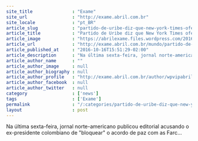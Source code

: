 ```yaml
---
site_title               : "Exame"
site_url                 : "http://exame.abril.com.br"
site_locale              : "pt_BR"
article_slug             : "partido-de-uribe-diz-que-new-york-times-ofendeu-colombianos"
article_title            : "Partido de Uribe diz que New York Times ofendeu colombianos"
article_image            : "https://abrilexame.files.wordpress.com/2016/10/size_960_16_9_alvaro-uribe.jpg?quality=70&strip=all&w=960"
article_url              : "http://exame.abril.com.br/mundo/partido-de-uribe-diz-que-new-york-times-ofendeu-colombianos/"
article_published_at     : "2016-10-16T15:51:29-02:00"
article_description      : "Na última sexta-feira, jornal norte-americano publicou editorial acusando o ex-presidente colombiano de 'bloquear' o acordo de paz com as Farc..."
article_author_name      : ""
article_author_image     : null
article_author_biography : null
article_author_profile   : "http://exame.abril.com.br/author/wpvipabril/"
article_author_facebook  : null
article_author_twitter   : null
category                 : ['news']
tags                     : ['Exame']
permalink                : "/:categories/partido-de-uribe-diz-que-new-york-times-ofendeu-colombianos/"
layout                   : post
---
```


Na última sexta-feira, jornal norte-americano publicou editorial acusando o ex-presidente colombiano de "bloquear" o acordo de paz com as Farc...
